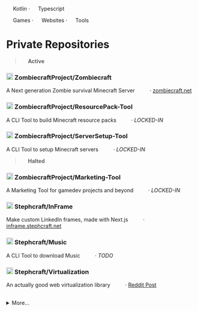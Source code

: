 <!-- **Projects** → -->
<!-- **Languages** → -->
<img src="https://i.imgur.com/GkQvkcU.png" height="14"/> Kotlin · 
<img src="https://i.imgur.com/hI92PNK.png" height="14"/> Typescript

<img src="https://i.imgur.com/ZMKiyIr.png" height="14"/> Games · 
<img src="https://i.imgur.com/tkIOUNc.png" height="14"/> Websites · 
<img src="https://i.imgur.com/JKxEuHz.png" height="14"/> Tools

# Private Repositories

> <img src="https://i.imgur.com/OH80Mdp.png" height="14"/> **Active**

### <img src="https://i.imgur.com/PRyfDUp.png" width="18"/> ZombiecraftProject/Zombiecraft
A Next generation Zombie survival Minecraft Server <img src="https://i.imgur.com/ZMKiyIr.png" height="14"/> <img src="https://i.imgur.com/GkQvkcU.png" height="14"/> · [zombiecraft.net](https://v2.zombiecraft.net)

<!--
### <img src="https://i.imgur.com/PRyfDUp.png" width="18"/> ZombiecraftProject/Zombiecraft-Website
The Zombiecraft Website · [v1](https://v1.zombiecraft.net) (2021) · [v2](https://v2.zombiecraft.net) (2025)
-->

### <img src="https://i.imgur.com/PRyfDUp.png" width="18"/> ZombiecraftProject/ResourcePack-Tool
A CLI Tool to build Minecraft resource packs <img src="https://i.imgur.com/mAX5KsP.png" height="14"/> <img src="https://i.imgur.com/GkQvkcU.png" height="14"/> · *LOCKED-IN*

### <img src="https://i.imgur.com/PRyfDUp.png" width="18"/> ZombiecraftProject/ServerSetup-Tool
A CLI Tool to setup Minecraft servers <img src="https://i.imgur.com/mAX5KsP.png" height="14"/> <img src="https://i.imgur.com/GkQvkcU.png" height="14"/> · *LOCKED-IN*

> <img src="https://i.imgur.com/LKUfO7l.png" height="14"/> **Halted**

### <img src="https://i.imgur.com/PRyfDUp.png" width="18"/> ZombiecraftProject/Marketing-Tool
A Marketing Tool for gamedev projects and beyond <img src="https://i.imgur.com/JKxEuHz.png" height="14"/> <img src="https://i.imgur.com/hI92PNK.png" height="14"/> · *LOCKED-IN*

### <img src="https://i.imgur.com/PRyfDUp.png" width="18"/> Stephcraft/InFrame
Make custom LinkedIn frames, made with Next.js <img src="https://i.imgur.com/tkIOUNc.png" height="14"/> <img src="https://i.imgur.com/hI92PNK.png" height="14"/> · [inframe.stephcraft.net](https://inframe.stephcraft.net)

### <img src="https://i.imgur.com/PRyfDUp.png" width="18"/> Stephcraft/Music
A CLI Tool to download Music  <img src="https://i.imgur.com/mAX5KsP.png" height="14"/> <img src="https://i.imgur.com/GkQvkcU.png" height="14"/> · *TODO*

### <img src="https://i.imgur.com/PRyfDUp.png" width="18"/> Stephcraft/Virtualization
An actually good web virtualization library <img src="https://i.imgur.com/F16HJR1.png" height="14"/> <img src="https://i.imgur.com/hI92PNK.png" height="14"/> · [Reddit Post](https://www.reddit.com/r/reactjs/comments/1fb9poc/need_help_with_table_virtualization_for_large)

<br/>

<details>
  <summary>
    More...
  </summary>

<br/>

> <img src="https://i.imgur.com/VKhaYpC.png" height="14"/> **Inactive** · *Not to say that these won't get remastered one day!*

<!--
# Private Archived Repositories
> Not to say that these won't get remastered one day!
-->

### <img src="https://i.imgur.com/PRyfDUp.png" width="18"/> Stephcraft/Stephcraft.net
Website made with vanilla HTML, CSS and JS <img src="https://i.imgur.com/tkIOUNc.png" height="14"/> <img src="https://i.imgur.com/MBMzwLg.png" height="14"/> · [stephcraft.net](https://stephcraft.net) (2019)

### <img src="https://i.imgur.com/PRyfDUp.png" width="18"/> Stephcraft/CS-Dungeon
A Dungeon game made with C# Windows Form <img src="https://i.imgur.com/ZMKiyIr.png" height="14"/> <img src="https://i.imgur.com/7gW2Xhm.png" height="14"/> · [YouTube video](https://www.youtube.com/watch?v=_7BpjnLQnsw) (2019)

### <img src="https://i.imgur.com/PRyfDUp.png" width="18"/> Stephcraft/Void
Community Game Jam Project made with Unity <img src="https://i.imgur.com/ZMKiyIr.png" height="14"/> <img src="https://i.imgur.com/7gW2Xhm.png" height="14"/> · [stephcraft.itch.io/void](https://stephcraft.itch.io/void) (2019)

### <img src="https://i.imgur.com/PRyfDUp.png" width="18"/> Stephcraft/Horror-Game-Prototype
A pixel-art low-poly game made with Three.js <img src="https://i.imgur.com/ZMKiyIr.png" height="14"/> <img src="https://i.imgur.com/MBMzwLg.png" height="14"/> · [stephcraft.itch.io/horror-game-prototype](https://stephcraft.itch.io/horror-game-prototype) (2017)

</details>

<!--
**Stephcraft/Stephcraft** is a ✨ _special_ ✨ repository because its `README.md` (this file) appears on your GitHub profile.

Here are some ideas to get you started:

- 🔭 I’m currently working on ...
- 🌱 I’m currently learning ...
- 👯 I’m looking to collaborate on ...
- 🤔 I’m looking for help with ...
- 💬 Ask me about ...
- 📫 How to reach me: ...
- 😄 Pronouns: ...
- ⚡ Fun fact: ...

<img src="https://i.imgur.com/ezgiGuD.png" height="12"/> 
-->
